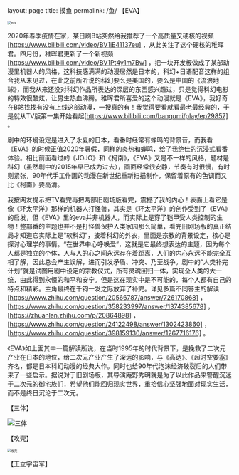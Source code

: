 layout: page
title: 摸鱼
permalink: /鱼/
【EVA】

<img src="C:\Users\zjh2019\Pictures\报告\eva.png" alt="eva" style="zoom:50%;" />

2020年春季疫情在家，某日刷B站突然给我推荐了一个高质量又硬核的视频[https://www.bilibili.com/video/BV1jE41137eu] ，从此关注了这个硬核的稚晖君。四月份，稚晖君更新了一个新视频[https://www.bilibili.com/video/BV1Pt4y1m7Bw] ，把一块开发板做成了某部动漫里机器人的风格，这科技感满满的动漫居然是日本的，科幻+日语配音这样的组合我从未见过，在此之前所听说的科幻要么是美国的，要么是中国的《流浪地球》，而我从来还没对科幻作品所表达的深层的东西感兴趣过，只是觉得科幻电影的特效很酷炫，让男生热血沸腾。稚晖君所喜爱的这个动漫就是《EVA》，我好奇在B站找找有没有上线这部动漫，一搜真的有！我觉得要看就看最老最经典的，于是就从TV版第一集开始看起[https://www.bilibili.com/bangumi/play/ep29857] 。

剧中的环境设定是进入了永夏的日本，看番时经常有蝉鸣的背景音，而我看《EVA》的时候正值2020年暑假，同样的炎热和蝉鸣，给了我绝佳的沉浸式看番体验。相比前面看过的《JOJO》和《柯南》，《EVA》又是不一样的风格，题材是科幻（虽然剧中的2015年早已成为过去），画面经常很安静，节奏有时很慢，有时则紧张，90年代手工作画的动漫在新世纪重新扫描制作，保留着原有的色调而又比《柯南》要高清。

我按网友提示把TV看完再把两部旧剧场版看完，震撼了我的内心！表面上看它是像《环太平洋》那样的机器人打怪兽，其实是《环太平洋》的创作受到了《EVA》的启发，但《EVA》里的eva并非机器人，而实际上是穿了铠甲受人类控制的生物！整部番的主题也并不是打怪兽保护人类家园那么简单，看完旧剧场版的真正结局才知道它实际上是“软科幻”，披着科幻的外衣，里面是宗教的背景设定，核心是探讨心理学的事情。“在世界中心呼唤爱”，这就是它最终想表达的主题，因为每个人都是独立的个体，人与人的心之间永远存在着距离，人们的内心永远不能完全互相了解，因此总会产生误解，进而引发矛盾、冲突、乃至战争。剧中的“人类补完计划”就是试图用剧中设定的宗教仪式，所有灵魂回归一体，实现全人类的大一统，由此得到永恒的和平和安宁。但是这在现实中是不可能的，每个人都有自己的特点和精彩。主角最终在千钧一发之际放弃了补完。详见多篇不同答主的解读[https://www.zhihu.com/question/20566787/answer/726170868] ，[https://www.zhihu.com/question/358233997/answer/1374385678] ，[https://zhuanlan.zhihu.com/p/20864898] ，[https://www.zhihu.com/question/24122498/answer/1302423860] ，[https://www.zhihu.com/question/398159130/answer/1267716176] 。

《EVA》如上面其中一篇解读所说，在当时1995年的时代背景下，是挽救了二次元产业在日本的地位，给二次元产业产生了深远的影响，与《高达》、《超时空要塞》齐名，都是日本科幻动漫的经典大作。同时也给90年代泡沫经济破裂后的人们带来了一些启示。据说对于旧剧场版，其导演庵野秀明就是为了以此作品来警醒沉迷于二次元的御宅族们，希望他们能回归现实世界，重拾信心坚强地面对现实生活，而不是终日沉沦于二次元。

【三体】

![三体](C:\Users\zjh2019\Pictures\报告\三体.png)



【攻壳】

<img src="C:\Users\zjh2019\Pictures\报告\攻壳.png" alt="攻壳" style="zoom:50%;" />



【王立宇宙军】

